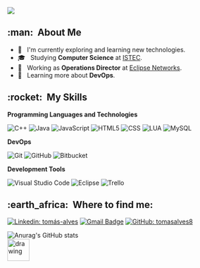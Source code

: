 
![](https://komarev.com/ghpvc/?username=tomasalves8&color=006bed)

<h2> :man: &nbsp;About Me</h3>

- 🤔 &nbsp; I'm currently exploring and learning new technologies.
- 🎓 &nbsp; Studying **Computer Science** at <a href="https://www.istec.pt/">ISTEC</a>.
- 💼 &nbsp; Working as **Operations Director** at <a href="https://eclipsenetworks.ltd.uk">Eclipse Networks</a>.
- 🌱 &nbsp; Learning more about **DevOps**.

<h2> :rocket: &nbsp;My Skills </h3>

**Programming Languages and Technologies**

  ![C++](https://img.shields.io/badge/-C++-333333?style=flat&logo=C%2B%2B&logoColor=00599C)
  ![Java](https://img.shields.io/badge/-Java-333333?style=flat&logo=Java&logoColor=007396)
  ![JavaScript](https://img.shields.io/badge/-JavaScript-333333?style=flat&logo=javascript)
  ![HTML5](https://img.shields.io/badge/-HTML5-333333?style=flat&logo=HTML5)
  ![CSS](https://img.shields.io/badge/-CSS-333333?style=flat&logo=CSS3&logoColor=1572B6)
  ![LUA](https://img.shields.io/badge/-LUA-333333?style=flat&logo=LUA&logoColor=1572B6)
  ![MySQL](https://img.shields.io/badge/-MySQL-333333?style=flat&logo=mysql)

**DevOps**

  ![Git](https://img.shields.io/badge/-Git-333333?style=flat&logo=git)
  ![GitHub](https://img.shields.io/badge/-GitHub-333333?style=flat&logo=github)
  ![Bitbucket](https://img.shields.io/badge/-Bitbucket-333333?style=flat&logo=bitbucket)

**Development Tools**

  ![Visual Studio Code](https://img.shields.io/badge/-Visual%20Studio%20Code-333333?style=flat&logo=visual-studio-code&logoColor=007ACC)
  ![Eclipse](https://img.shields.io/badge/-Eclipse-333333?style=flat&logo=eclipse-ide&logoColor=2C2255)
  ![Trello](https://img.shields.io/badge/-Trello-333333?style=flat&logo=trello&logoColor=007ACC)

<h2> :earth_africa: &nbsp;Where to find me: </h3> 

[![Linkedin: tomás-alves](https://img.shields.io/badge/-tomásalves-blue?style=flat-square&logo=Linkedin&logoColor=white&link=https://www.linkedin.com/in/tom%C3%A1s-alves/)](https://www.linkedin.com/in/tomás-alves/)
[![Gmail Badge](https://img.shields.io/badge/-tomasalves35@gmail.com-006bed?style=flat-square&logo=Gmail&logoColor=white&link=mailto:tomasalves35@gmail.com)](mailto:tomasalves35@gmail.com)
[![GitHub: tomasalves8]( https://img.shields.io/github/followers/tomasalves8?label=follow&style=social)](https://github.com/tomasalves8)

![Anurag's GitHub stats](https://github-readme-stats.vercel.app/api?username=tomasalves8&theme=dracula&show_icons=true)
<br>
<a href="https://copilot.github.com/"><img src="https://github.githubassets.com/images/icons/copilot/cp-head-square.png" alt="drawing" width="50"/></a>
